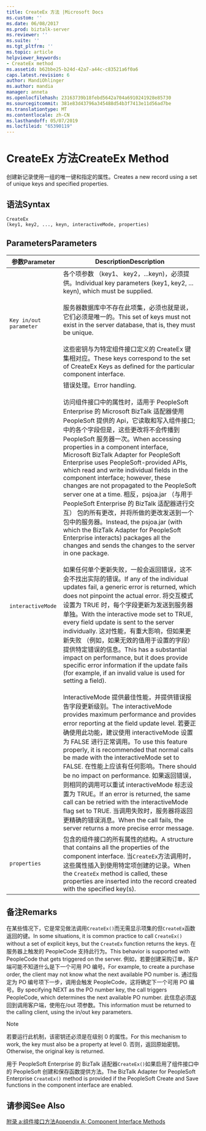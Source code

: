 ```yaml
---
title: CreateEx 方法 |Microsoft Docs
ms.custom: ''
ms.date: 06/08/2017
ms.prod: biztalk-server
ms.reviewer: ''
ms.suite: ''
ms.tgt_pltfrm: ''
ms.topic: article
helpviewer_keywords:
- CreateEx method
ms.assetid: b62bbe25-b24d-42a7-a44c-c83521a6f0a6
caps.latest.revision: 6
author: MandiOhlinger
ms.author: mandia
manager: anneta
ms.openlocfilehash: 23163739b18febd5642a704a6910241928e85730
ms.sourcegitcommit: 381e83d43796a345488d54b3f7413e11d56ad7be
ms.translationtype: MT
ms.contentlocale: zh-CN
ms.lasthandoff: 05/07/2019
ms.locfileid: "65390119"
---
```

# <a name="createex-method"></a><span data-ttu-id="e0d4b-102">CreateEx 方法</span><span class="sxs-lookup"><span data-stu-id="e0d4b-102">CreateEx Method</span></span>
<span data-ttu-id="e0d4b-103">创建新记录使用一组的唯一键和指定的属性。</span><span class="sxs-lookup"><span data-stu-id="e0d4b-103">Creates a new record using a set of unique keys and specified properties.</span></span>  
  
## <a name="syntax"></a><span data-ttu-id="e0d4b-104">语法</span><span class="sxs-lookup"><span data-stu-id="e0d4b-104">Syntax</span></span>  
  
```  
CreateEx  
(key1, key2, ..., keyn, interactiveMode, properties)  
```  
  
## <a name="parameters"></a><span data-ttu-id="e0d4b-105">Parameters</span><span class="sxs-lookup"><span data-stu-id="e0d4b-105">Parameters</span></span>  
  
|<span data-ttu-id="e0d4b-106">参数</span><span class="sxs-lookup"><span data-stu-id="e0d4b-106">Parameter</span></span>|<span data-ttu-id="e0d4b-107">Description</span><span class="sxs-lookup"><span data-stu-id="e0d4b-107">Description</span></span>|  
|---------------|-----------------|  
|`Key in/out parameter`|<span data-ttu-id="e0d4b-108">各个项参数 （key1、 key2，...keyn)，必须提供。</span><span class="sxs-lookup"><span data-stu-id="e0d4b-108">Individual key parameters (key1, key2, ... keyn), which must be supplied.</span></span><br /><br /> <span data-ttu-id="e0d4b-109">服务器数据库中不存在此项集，必须也就是说，它们必须是唯一的。</span><span class="sxs-lookup"><span data-stu-id="e0d4b-109">This set of keys must not exist in the server database, that is, they must be unique.</span></span><br /><br /> <span data-ttu-id="e0d4b-110">这些密钥与为特定组件接口定义的 CreateEx 键集相对应。</span><span class="sxs-lookup"><span data-stu-id="e0d4b-110">These keys correspond to the set of CreateEx Keys as defined for the particular component interface.</span></span>|  
|`interactiveMode`|<span data-ttu-id="e0d4b-111">错误处理。</span><span class="sxs-lookup"><span data-stu-id="e0d4b-111">Error handling.</span></span><br /><br /> <span data-ttu-id="e0d4b-112">访问组件接口中的属性时，适用于 PeopleSoft Enterprise 的 Microsoft BizTalk 适配器使用 PeopleSoft 提供的 Api，它读取和写入组件接口; 中的各个字段但是，这些更改将不会传播到 PeopleSoft 服务器一次。</span><span class="sxs-lookup"><span data-stu-id="e0d4b-112">When accessing properties in a component interface, Microsoft BizTalk Adapter for PeopleSoft Enterprise uses PeopleSoft-provided APIs, which read and write individual fields in the component interface; however, these changes are not propagated to the PeopleSoft server one at a time.</span></span> <span data-ttu-id="e0d4b-113">相反，psjoa.jar （与用于 PeopleSoft Enterprise 的 BizTalk 适配器进行交互） 包的所有更改，并将所做的更改发送到一个包中的服务器。</span><span class="sxs-lookup"><span data-stu-id="e0d4b-113">Instead, the psjoa.jar (with which the BizTalk Adapter for PeopleSoft Enterprise interacts) packages all the changes and sends the changes to the server in one package.</span></span><br /><br /> <span data-ttu-id="e0d4b-114">如果任何单个更新失败，一般会返回错误，这不会不找出实际的错误。</span><span class="sxs-lookup"><span data-stu-id="e0d4b-114">If any of the individual updates fail, a generic error is returned, which does not pinpoint the actual error.</span></span> <span data-ttu-id="e0d4b-115">将交互模式设置为 TRUE 时，每个字段更新为发送到服务器单独。</span><span class="sxs-lookup"><span data-stu-id="e0d4b-115">With the interactive mode set to TRUE, every field update is sent to the server individually.</span></span> <span data-ttu-id="e0d4b-116">这对性能，有重大影响，但如果更新失败 （例如，如果无效的值用于设置的字段） 提供特定错误的信息。</span><span class="sxs-lookup"><span data-stu-id="e0d4b-116">This has a substantial impact on performance, but it does provide specific error information if the update fails (for example, if an invalid value is used for setting a field).</span></span><br /><br /> <span data-ttu-id="e0d4b-117">InteractiveMode 提供最佳性能，并提供错误报告字段更新级别。</span><span class="sxs-lookup"><span data-stu-id="e0d4b-117">The interactiveMode provides maximum performance and provides error reporting at the field update level.</span></span> <span data-ttu-id="e0d4b-118">若要正确使用此功能，建议使用 interactiveMode 设置为 FALSE 进行正常调用。</span><span class="sxs-lookup"><span data-stu-id="e0d4b-118">To use this feature properly, it is recommended that normal calls be made with the interactiveMode set to FALSE.</span></span> <span data-ttu-id="e0d4b-119">在性能上应该有任何影响。</span><span class="sxs-lookup"><span data-stu-id="e0d4b-119">There should be no impact on performance.</span></span> <span data-ttu-id="e0d4b-120">如果返回错误，则相同的调用可以重试 interactiveMode 标志设置为 TRUE。</span><span class="sxs-lookup"><span data-stu-id="e0d4b-120">If an error is returned, the same call can be retried with the interactiveMode flag set to TRUE.</span></span> <span data-ttu-id="e0d4b-121">当调用失败时，服务器将返回更精确的错误消息。</span><span class="sxs-lookup"><span data-stu-id="e0d4b-121">When the call fails, the server returns a more precise error message.</span></span>|  
|`properties`|<span data-ttu-id="e0d4b-122">包含的组件接口的所有属性的结构。</span><span class="sxs-lookup"><span data-stu-id="e0d4b-122">A structure that contains all the properties of the component interface.</span></span> <span data-ttu-id="e0d4b-123">当`CreateEx`方法调用时，这些属性插入到使用特定项创建的记录。</span><span class="sxs-lookup"><span data-stu-id="e0d4b-123">When the `CreateEx` method is called, these properties are inserted into the record created with the specified key(s).</span></span>|  
  
## <a name="remarks"></a><span data-ttu-id="e0d4b-124">备注</span><span class="sxs-lookup"><span data-stu-id="e0d4b-124">Remarks</span></span>  
 <span data-ttu-id="e0d4b-125">在某些情况下，它是常见做法调用`CreateEx()`而无需显示项集的但`CreateEx`函数返回的键。</span><span class="sxs-lookup"><span data-stu-id="e0d4b-125">In some situations, it is common practice to call `CreateEx()` without a set of explicit keys, but the `CreateEx` function returns the keys.</span></span> <span data-ttu-id="e0d4b-126">在服务器上触发的 PeopleCode 支持此行为。</span><span class="sxs-lookup"><span data-stu-id="e0d4b-126">This behavior is supported with PeopleCode that gets triggered on the server.</span></span> <span data-ttu-id="e0d4b-127">例如，若要创建采购订单，客户端可能不知道什么是下一个可用 PO 编号。</span><span class="sxs-lookup"><span data-stu-id="e0d4b-127">For example, to create a purchase order, the client may not know what the next available PO number is.</span></span> <span data-ttu-id="e0d4b-128">通过指定为 PO 编号项下一步，调用会触发 PeopleCode，这将确定下一个可用 PO 编号。</span><span class="sxs-lookup"><span data-stu-id="e0d4b-128">By specifying NEXT as the PO number key, the call triggers PeopleCode, which determines the next available PO number.</span></span> <span data-ttu-id="e0d4b-129">此信息必须返回到调用客户端，使用在/out 项参数。</span><span class="sxs-lookup"><span data-stu-id="e0d4b-129">This information must be returned to the calling client, using the in/out key parameters.</span></span>  
  
> [!NOTE]
>  <span data-ttu-id="e0d4b-130">若要运行此机制，该密钥还必须是在级别 0 的属性。</span><span class="sxs-lookup"><span data-stu-id="e0d4b-130">For this mechanism to work, the key must also be a property at level 0.</span></span> <span data-ttu-id="e0d4b-131">否则，返回原始密钥。</span><span class="sxs-lookup"><span data-stu-id="e0d4b-131">Otherwise, the original key is returned.</span></span>  
  
 <span data-ttu-id="e0d4b-132">用于 PeopleSoft Enterprise 的 BizTalk 适配器`CreateEx()`如果启用了组件接口中的 PeopleSoft 创建和保存函数提供方法。</span><span class="sxs-lookup"><span data-stu-id="e0d4b-132">The BizTalk Adapter for PeopleSoft Enterprise `CreateEx()` method is provided if the PeopleSoft Create and Save functions in the component interface are enabled.</span></span>  
  
## <a name="see-also"></a><span data-ttu-id="e0d4b-133">请参阅</span><span class="sxs-lookup"><span data-stu-id="e0d4b-133">See Also</span></span>  
 [<span data-ttu-id="e0d4b-134">附录 a:组件接口方法</span><span class="sxs-lookup"><span data-stu-id="e0d4b-134">Appendix A: Component Interface Methods</span></span>](../core/appendix-a-component-interface-methods.md)